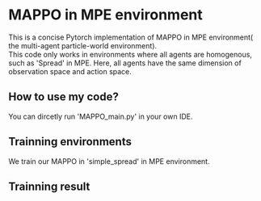 # MAPPO in MPE environment
This is a concise Pytorch implementation of MAPPO in MPE environment( the multi-agent particle-world environment).<br />
This code only works in environments where all agents are homogenous, such as 'Spread' in MPE. Here, all agents have the same dimension of observation space and action space.<br />

## How to use my code?
You can dircetly run 'MAPPO_main.py' in your own IDE.<br />

## Trainning environments
We train our MAPPO in 'simple_spread' in MPE environment.

## Trainning result
